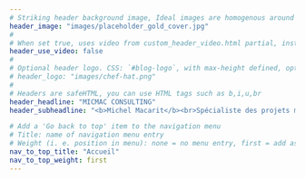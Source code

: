 ```yaml
---
# Striking header background image, Ideal images are homogenous around the centre and contrasting to the text. Non-ideal images can use `title_guard`
header_image: "images/placeholder_gold_cover.jpg"
#
# When set true, uses video from custom_header_video.html partial, instead of header_image
header_use_video: false
#
# Optional header logo. CSS: `#blog-logo`, with max-height defined, optimize to prevent scaling
# header_logo: "images/chef-hat.png"
#
# Headers are safeHTML, you can use HTML tags such as b,i,u,br
header_headline: "MICMAC CONSULTING"
header_subheadline: "<b>Michel Macarit</b><br>Spécialiste des projets miniers<br><br>Accompagne la <b>Planification</b>, l'<b>Extraction</b>, la <b>Production</b> & l'<b>Optimisation</b>"

# Add a 'Go back to top' item to the navigation menu
# Title: name of navigation menu entry
# Weight (i. e. position in menu): none = no menu entry, first = add as first entry, last = ad as last entry
nav_to_top_title: "Accueil"
nav_to_top_weight: first
---
```

